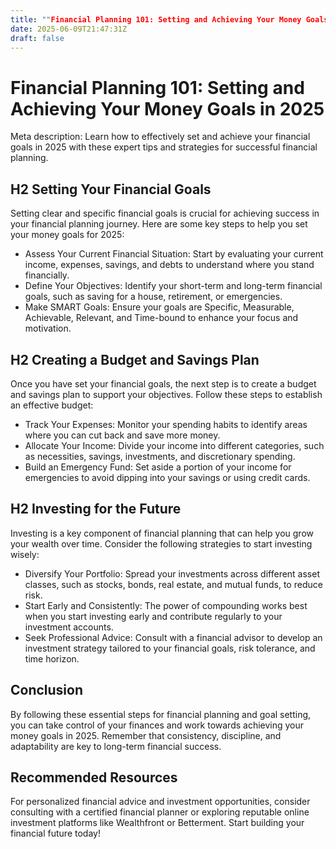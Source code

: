 ```yaml
---
title: ""Financial Planning 101: Setting and Achieving Your Money Goals in 2025""
date: 2025-06-09T21:47:31Z
draft: false
---
```


# Financial Planning 101: Setting and Achieving Your Money Goals in 2025

Meta description: Learn how to effectively set and achieve your financial goals in 2025 with these expert tips and strategies for successful financial planning.

## H2 Setting Your Financial Goals

Setting clear and specific financial goals is crucial for achieving success in your financial planning journey. Here are some key steps to help you set your money goals for 2025:

- Assess Your Current Financial Situation: Start by evaluating your current income, expenses, savings, and debts to understand where you stand financially.
- Define Your Objectives: Identify your short-term and long-term financial goals, such as saving for a house, retirement, or emergencies.
- Make SMART Goals: Ensure your goals are Specific, Measurable, Achievable, Relevant, and Time-bound to enhance your focus and motivation.

## H2 Creating a Budget and Savings Plan

Once you have set your financial goals, the next step is to create a budget and savings plan to support your objectives. Follow these steps to establish an effective budget:

- Track Your Expenses: Monitor your spending habits to identify areas where you can cut back and save more money.
- Allocate Your Income: Divide your income into different categories, such as necessities, savings, investments, and discretionary spending.
- Build an Emergency Fund: Set aside a portion of your income for emergencies to avoid dipping into your savings or using credit cards.

## H2 Investing for the Future

Investing is a key component of financial planning that can help you grow your wealth over time. Consider the following strategies to start investing wisely:

- Diversify Your Portfolio: Spread your investments across different asset classes, such as stocks, bonds, real estate, and mutual funds, to reduce risk.
- Start Early and Consistently: The power of compounding works best when you start investing early and contribute regularly to your investment accounts.
- Seek Professional Advice: Consult with a financial advisor to develop an investment strategy tailored to your financial goals, risk tolerance, and time horizon.

## Conclusion

By following these essential steps for financial planning and goal setting, you can take control of your finances and work towards achieving your money goals in 2025. Remember that consistency, discipline, and adaptability are key to long-term financial success.

## Recommended Resources

For personalized financial advice and investment opportunities, consider consulting with a certified financial planner or exploring reputable online investment platforms like Wealthfront or Betterment. Start building your financial future today!